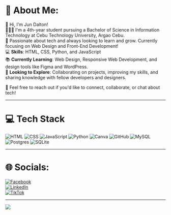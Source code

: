 # 💫 About Me:
👋 Hi, I'm Jun Dalton!  
👨🏻‍🎓 I'm a 4th-year student pursuing a Bachelor of Science in Information Technology at Cebu Technology University, Argao Cebu.  
🌱 Passionate about tech and always looking to learn and grow. Currently focusing on Web Design and Front-End Development!  
💻 **Skills**: HTML, CSS, Python, and JavaScript  
📚 **Currently Learning**: Web Design, Responsive Web Development, and design tools like Figma and WordPress.  
🔭 **Looking to Explore**: Collaborating on projects, improving my skills, and sharing knowledge with fellow developers and designers.  

💬 Feel free to reach out if you'd like to connect, collaborate, or chat about tech!  

---

# 💻 Tech Stack
![HTML](https://img.shields.io/badge/html5-%23E34F26.svg?style=for-the-badge&logo=html&logoColor=white)  ![CSS](https://img.shields.io/badge/css3-%231572B6.svg?style=for-the-badge&logo=css&logoColor=white)  ![JavaScript](https://img.shields.io/badge/javascript-%23323330.svg?style=for-the-badge&logo=javascript&logoColor=%23F7DF1E)  ![Python](https://img.shields.io/badge/python-3670A0?style=for-the-badge&logo=python&logoColor=ffdd54)  ![Canva](https://img.shields.io/badge/Canva-%2300C4CC.svg?style=for-the-badge&logo=Canva&logoColor=white)  ![GitHub](https://img.shields.io/badge/github-%23121011.svg?style=for-the-badge&logo=github&logoColor=white)  ![MySQL](https://img.shields.io/badge/mysql-4479A1.svg?style=for-the-badge&logo=mysql&logoColor=white)  ![Postgres](https://img.shields.io/badge/postgres-%23316192.svg?style=for-the-badge&logo=postgresql&logoColor=white)  ![SQLite](https://img.shields.io/badge/sqlite-%2307405e.svg?style=for-the-badge&logo=sqlite&logoColor=white)

---

# 🌐 Socials:
[![Facebook](https://img.shields.io/badge/Facebook-%231877F2.svg?logo=Facebook&logoColor=white)](https://www.facebook.com/jun.dalton.magallanes)  
[![LinkedIn](https://img.shields.io/badge/LinkedIn-%230077B5.svg?logo=linkedin&logoColor=white)](https://linkedin.com/in/jun-dalton-magallanes-82a164331)  
[![TikTok](https://img.shields.io/badge/TikTok-%23000000.svg?logo=TikTok&logoColor=white)](https://www.tiktok.com/@johnd_magallanes?_t=8sHS8i00Vjb&_r=1)

---


[![](https://visitcount.itsvg.in/api?id=ZudotoChan&icon=0&color=0)](https://visitcount.itsvg.in)

<!-- Proudly created with GPRM ( https://gprm.itsvg.in ) -->
